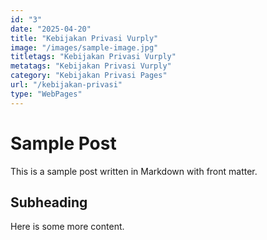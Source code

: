 ```yaml
---
id: "3"
date: "2025-04-20"
title: "Kebijakan Privasi Vurply"
image: "/images/sample-image.jpg"
titletags: "Kebijakan Privasi Vurply"
metatags: "Kebijakan Privasi Vurply"
category: "Kebijakan Privasi Pages"
url: "/kebijakan-privasi"
type: "WebPages"
---
```


# Sample Post

This is a sample post written in Markdown with front matter.

## Subheading

Here is some more content.
